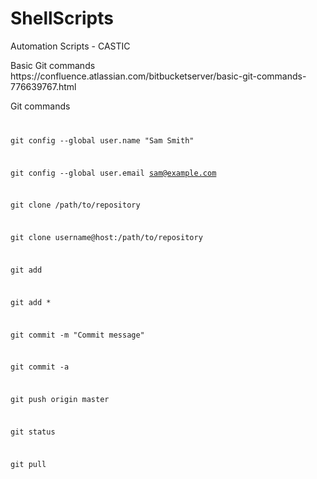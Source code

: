 # ShellScripts
Automation Scripts - CASTIC 

<p>
Basic Git commands <br>
https://confluence.atlassian.com/bitbucketserver/basic-git-commands-776639767.html <br>



Git commands<br>
<code>
  
git config --global user.name "Sam Smith"

git config --global user.email sam@example.com

git clone /path/to/repository

git clone username@host:/path/to/repository

git add <filename>

git add *

git commit -m "Commit message"

git commit -a

git push origin master

git status

git pull

</code>
</p>

